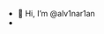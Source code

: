 - 👋 Hi, I’m @alv1nar1an
-  

<!---
alv1nar1an/alv1nar1an is a ✨ special ✨ repository because its `README.md` (this file) appears on your GitHub profile.
You can click the Preview link to take a look at your changes.
--->
